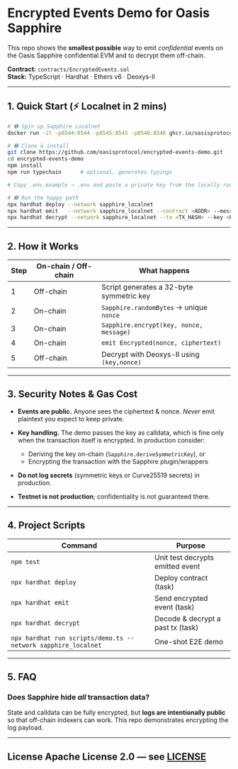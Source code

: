 # Encrypted Events Demo for Oasis Sapphire

This repo shows the **smallest possible** way to emit *confidential* events on the Oasis Sapphire confidential EVM and to decrypt them off-chain.

**Contract:** `contracts/EncryptedEvents.sol`  
**Stack:** TypeScript · Hardhat · Ethers v6 · Deoxys-II

---

## 1. Quick Start (⚡ Localnet in 2 mins)

```bash
# ➊ Spin up Sapphire Localnet
docker run -it -p8544:8544 -p8545:8545 -p8546:8546 ghcr.io/oasisprotocol/sapphire-localnet

# ➋ Clone & install
git clone https://github.com/oasisprotocol/encrypted-events-demo.git
cd encrypted-events-demo
npm install
npm run typechain      # optional, generates typings

# Copy .env.example → .env and paste a private key from the locally running localnet

# ➌ Run the happy path
npx hardhat deploy --network sapphire_localnet
npx hardhat emit   --network sapphire_localnet --contract <ADDR> --message "Hello Sapphire 👋"
npx hardhat decrypt --network sapphire_localnet --tx <TX_HASH> --key <PRINTED_KEY>
```

---

## 2. How it Works

| Step | On-chain / Off-chain | What happens                               |
| ---- | -------------------- | ------------------------------------------ |
| 1    | Off-chain            | Script generates a 32-byte symmetric key   |
| 2    | On-chain             | `Sapphire.randomBytes` → unique `nonce`    |
| 3    | On-chain             | `Sapphire.encrypt(key, nonce, message)`    |
| 4    | On-chain             | `emit Encrypted(nonce, ciphertext)`        |
| 5    | Off-chain            | Decrypt with Deoxys-II using `(key,nonce)` |

---

## 3. Security Notes & Gas Cost

* **Events are public.** Anyone sees the ciphertext & nonce. *Never* emit plaintext you expect to keep private.
* **Key handling.** The demo passes the key as calldata, which is fine only when the transaction itself is encrypted. In production consider:

  * Deriving the key on-chain (`Sapphire.deriveSymmetricKey`), or
  * Encrypting the transaction with the Sapphire plugin/wrappers
* **Do not log secrets** (symmetric keys or Curve25519 secrets) in production.
* **Testnet is not production**; confidentiality is not guaranteed there.

---

## 4. Project Scripts

| Command                                                       | Purpose                           |
| ------------------------------------------------------------- | --------------------------------- |
| `npm test`                                                    | Unit test decrypts emitted event  |
| `npx hardhat deploy`                                          | Deploy contract (task)            |
| `npx hardhat emit`                                            | Send encrypted event (task)       |
| `npx hardhat decrypt`                                         | Decode & decrypt a past tx (task) |
| `npx hardhat run scripts/demo.ts --network sapphire_localnet` | One-shot E2E demo                 |

---

## 5. FAQ

### Does Sapphire hide *all* transaction data?

State and calldata can be fully encrypted, but **logs are intentionally public** so that off-chain indexers can work. This repo demonstrates encrypting the log payload.

---

## License Apache License 2.0 — see [LICENSE](LICENSE)
